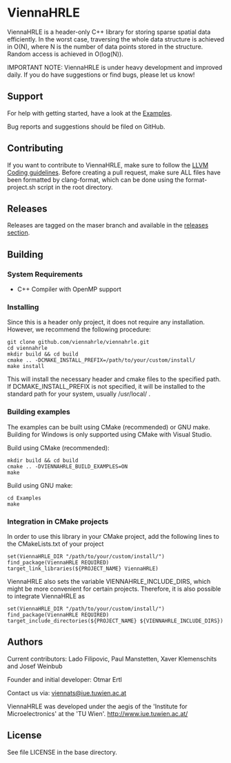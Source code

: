# ViennaHRLE

ViennaHRLE is a header-only C++ library for storing sparse spatial data efficiently. In the worst case, traversing the whole data structure is achieved in O(N), where N is the number of data points stored in the structure. Random access is achieved in O(log(N)).

IMPORTANT NOTE: ViennaHRLE is under heavy development and improved daily. If you do have suggestions or find bugs, please let us know!

## Support
For help with getting started, have a look at the [Examples](https://github.com/viennahrle/viennahrle/tree/master/Examples).

Bug reports and suggestions should be filed on GitHub.

## Contributing
If you want to contribute to ViennaHRLE, make sure to follow the [LLVM Coding guidelines](https://llvm.org/docs/CodingStandards.html). Before creating a pull request, make sure ALL files have been formatted by clang-format, which can be done using the format-project.sh script in the root directory.

## Releases
Releases are tagged on the maser branch and available in the [releases section](https://github.com/viennahrle/viennahrle/releases).

## Building

### System Requirements

* C++ Compiler with OpenMP support

### Installing

Since this is a header only project, it does not require any installation. However, we recommend the following procedure:

```
git clone github.com/viennahrle/viennahrle.git
cd viennahrle
mkdir build && cd build
cmake .. -DCMAKE_INSTALL_PREFIX=/path/to/your/custom/install/
make install
```

This will install the necessary header and cmake files to the specified path. If DCMAKE_INSTALL_PREFIX is not specified, it will be installed to the standard path for your system, usually /usr/local/ .

### Building examples

The examples can be built using CMake (recommended) or GNU make.\
Building for Windows is only supported using CMake with Visual Studio.

Build using CMake (recommended):

```
mkdir build && cd build
cmake .. -DVIENNAHRLE_BUILD_EXAMPLES=ON
make
```

Build using GNU make:

```
cd Examples
make
```

### Integration in CMake projects

In order to use this library in your CMake project, add the following lines to the CMakeLists.txt of your project

```
set(ViennaHRLE_DIR "/path/to/your/custom/install/")
find_package(ViennaHRLE REQUIRED)
target_link_libraries(${PROJECT_NAME} ViennaHRLE)
```

ViennaHRLE also sets the variable VIENNAHRLE_INCLUDE_DIRS, which might be more convenient for certain projects. Therefore, it is also possible to integrate ViennaHRLE as

```
set(ViennaHRLE_DIR "/path/to/your/custom/install/")
find_package(ViennaHRLE REQUIRED)
target_include_directories(${PROJECT_NAME} ${VIENNAHRLE_INCLUDE_DIRS})
```

## Authors

Current contributors: Lado Filipovic, Paul Manstetten, Xaver Klemenschits and Josef Weinbub

Founder and initial developer: Otmar Ertl

Contact us via: viennats@iue.tuwien.ac.at

ViennaHRLE was developed under the aegis of the 'Institute for Microelectronics' at the 'TU Wien'.
http://www.iue.tuwien.ac.at/

License
--------------------------
See file LICENSE in the base directory.

